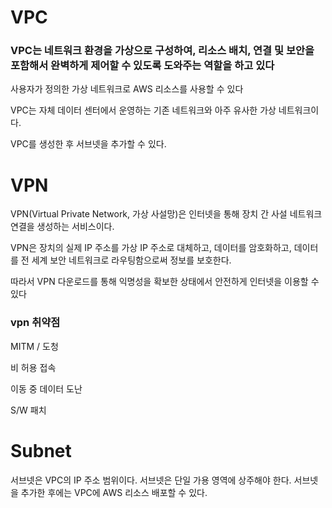 # VPC

### VPC는 네트워크 환경을 가상으로 구성하여, 리소스 배치, 연결 및 보안을 포함해서 완벽하게 제어할 수 있도록 도와주는 역할을 하고 있다

사용자가 정의한 가상 네트워크로 AWS 리소스를 사용할 수 있다

VPC는 자체 데이터 센터에서 운영하는 기존 네트워크와 아주 유사한 가상 네트워크이다. 

VPC를 생성한 후 서브넷을 추가할 수 있다.




# VPN

VPN(Virtual Private Network, 가상 사설망)은 인터넷을 통해 장치 간 사설 네트워크 연결을 생성하는 서비스이다. 

VPN은 장치의 실제 IP 주소를 가상 IP 주소로 대체하고, 데이터를 암호화하고, 데이터를 전 세계 보안 네트워크로 라우팅함으로써 정보를 보호한다. 

따라서 VPN 다운로드를 통해 익명성을 확보한 상태에서 안전하게 인터넷을 이용할 수 있다


### vpn 취약점

MITM / 도청

비 허용 접속

이동 중 데이터 도난

S/W 패치




# Subnet

서브넷은 VPC의 IP 주소 범위이다. 서브넷은 단일 가용 영역에 상주해야 한다. 서브넷을 추가한 후에는 VPC에 AWS 리소스 배포할 수 있다.
